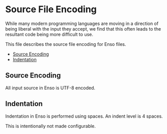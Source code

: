 # Source File Encoding
While many modern programming languages are moving in a direction of being
liberal with the input they accept, we find that this often leads to the
resultant code being more difficult to use.

This file describes the source file encoding for Enso files.

<!-- MarkdownTOC levels="2,3" autolink="true" -->

- [Source Encoding](#source-encoding)
- [Indentation](#indentation)

<!-- /MarkdownTOC -->

## Source Encoding
All input source in Enso is UTF-8 encoded.

## Indentation
Indentation in Enso is performed using spaces. An indent level is 4 spaces.

This is intentionally not made configurable.
